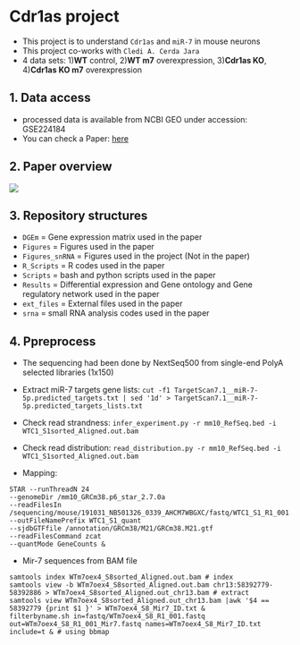 # Cdr1as project

* This project is to understand `Cdr1as` and `miR-7` in mouse neurons
* This project co-works with `Cledi A. Cerda Jara`
* 4 data sets: 1)**WT** control, 2)**WT m7** overexpression, 3)**Cdr1as KO**, 4)**Cdr1as KO m7** overexpression


## 1. Data access
* processed data is available from NCBI GEO under accession: GSE224184
* You can check a Paper: [here](https://www.biorxiv.org/content/10.1101/2023.01.26.525729v1)

## 2. Paper overview

<img src="https://www.biorxiv.org/content/biorxiv/early/2023/01/26/2023.01.26.525729/F7.large.jpg">


## 3. Repository structures

* `DGEm` = Gene expression matrix used in the paper 
* `Figures` = Figures used in the paper 
* `Figures_snRNA` = Figures used in the project (Not in the paper) 
* `R_Scripts` = R codes used in the paper
* `Scripts` = bash and python scripts used in the paper
* `Results` = Differential expression and Gene ontology and Gene regulatory network used in the paper
* `ext_files` = External files used in the paper
* `srna` = small RNA analysis codes used in the paper


## 4. Ppreprocess 
* The sequencing had been done by NextSeq500 from single-end PolyA selected libraries (1x150) 

* Extract miR-7 targets gene lists: `cut -f1 TargetScan7.1__miR-7-5p.predicted_targets.txt | sed '1d' > TargetScan7.1__miR-7-5p.predicted_targets_lists.txt` 

* Check read strandness: `infer_experiment.py -r mm10_RefSeq.bed -i WTC1_S1sorted_Aligned.out.bam`

* Check read distribution: `read_distribution.py -r mm10_RefSeq.bed -i WTC1_S1sorted_Aligned.out.bam` 

* Mapping: 
```
STAR --runThreadN 24
--genomeDir /mm10_GRCm38.p6_star_2.7.0a
--readFilesIn /sequencing/mouse/191031_NB501326_0339_AHCM7WBGXC/fastq/WTC1_S1_R1_001.fastq.gz
--outFileNamePrefix WTC1_S1_quant
--sjdbGTFfile /annotation/GRCm38/M21/GRCm38.M21.gtf
--readFilesCommand zcat
--quantMode GeneCounts &
```

* Mir-7 sequences from BAM file
```
samtools index WTm7oex4_S8sorted_Aligned.out.bam # index
samtools view -b WTm7oex4_S8sorted_Aligned.out.bam chr13:58392779-58392886 > WTm7oex4_S8sorted_Aligned.out_chr13.bam # extract
samtools view WTm7oex4_S8sorted_Aligned.out_chr13.bam |awk '$4 == 58392779 {print $1 }' > WTm7oex4_S8_Mir7_ID.txt &
filterbyname.sh in=fastq/WTm7oex4_S8_R1_001.fastq out=WTm7oex4_S8_R1_001_Mir7.fastq names=WTm7oex4_S8_Mir7_ID.txt include=t & # using bbmap
```
 



